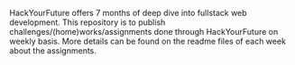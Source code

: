 HackYourFuture offers 7 months of deep dive into fullstack web development.
This repository is to publish challenges/(home)works/assignments done through HackYourFuture on weekly basis.
More details can be found on the readme files of each week about the assignments.
